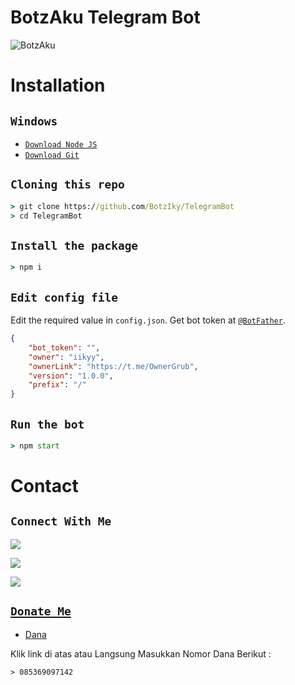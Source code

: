 # BotzAku Telegram Bot
![BotzAku](https://telegra.ph/file/f3e136d8303a429bdd9cd.jpg)

# Installation

## ```Windows```
* [`Download Node JS`](https://nodejs.org/en/download/)
* [`Download Git`](https://git-scm.com/download/win)


## ```Cloning this repo```
```cmd
> git clone https://github.com/BotzIky/TelegramBot
> cd TelegramBot
```

## ```Install the package```
```cmd
> npm i
```

## ```Edit config file```
Edit the required value in `config.json`. Get bot token at [`@BotFather`](http://t.me/BotFather).
```json
{
    "bot_token": "",
    "owner": "iikyy",
    "ownerLink": "https://t.me/OwnerGrub",
    "version": "1.0.0",
    "prefix": "/"
}
```

## ```Run the bot```
```cmd
> npm start
```
# Contact 
## ```Connect With Me```

<p align="center">

<a href="https://wa.me/6282275403263"><img src="https://img.shields.io/badge/Contact iky-25D366?style=for-the-badge&logo=whatsapp&logoColor=white" />

<a href="http://chat.whatsapp.com/HjvNhA5PfSS0sJ4ejnLDWp"><img src="https://img.shields.io/badge/Join Official Group-25D366?style=for-the-badge&logo=whatsapp&logoColor=white" />

<a href="https://youtube.com/@BotzAku"><img src="https://img.shields.io/badge/Subscribe BotzAku-ff0000?style=for-the-badge&logo=youtube&logoColor=ff000000&link=https://youtube.com/@BotzAku" /><br>

</p>

## ```Donate Me```

* [Dana](https://link.dana.id/qr/10cmy14hh)

<p align="left">

Klik link di atas atau Langsung Masukkan Nomor Dana Berikut :
```
> 085369097142
```
</p>

